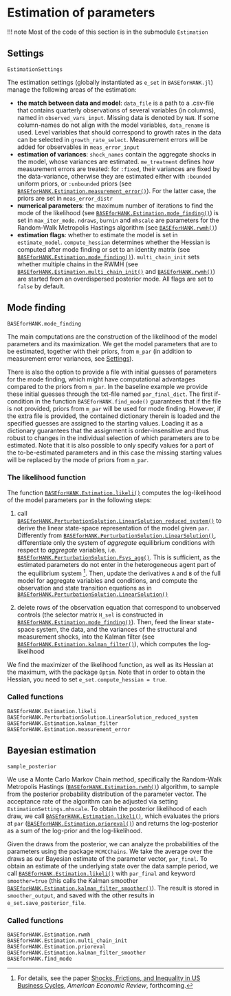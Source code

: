 # Estimation of parameters
!!! note
    Most of the code of this section is in the submodule `Estimation`

## Settings
```@docs
EstimationSettings
```
The estimation settings (globally instantiated as `e_set` in `BASEforHANK.jl`) manage
the following areas of the estimation:
- **the match between data and model**: `data_file` is a path to a .csv-file
    that contains quarterly observations of several variables (in columns), named in
    `observed_vars_input`. Missing data is denoted by `NaN`. If some column-names do not align with the model
    variables, `data_rename` is used. Level variables that should correspond to growth
    rates in the data can be selected in `growth_rate_select`. Measurement errors
    will be added for observables in `meas_error_input`
- **estimation of variances**: `shock_names` contain the aggregate shocks in the model,
    whose variances are estimated. `me_treatment` defines how measurement errors
    are treated: for `:fixed`, their variances are fixed by the data-variance, otherwise
    they are estimated either with `:bounded` uniform priors, or `:unbounded` priors (see [`BASEforHANK.Estimation.measurement_error()`](@ref)). For the latter case, the priors are set in
    `meas_error_distr`
- **numerical parameters**: the maximum number of iterations to find the mode of the
    likelihood (see [`BASEforHANK.Estimation.mode_finding()`](@ref)) is set in `max_iter_mode`. `ndraws`, `burnin`
    and `mhscale` are parameters for the Random-Walk Metropolis Hastings algorithm (see [`BASEforHANK.rwmh()`](@ref))
- **estimation flags**: whether to estimate the model is set in `estimate_model`. `compute_hessian` determines whether the Hessian is computed after mode finding or set to an identity matrix (see [`BASEforHANK.Estimation.mode_finding()`](@ref)). `multi_chain_init` sets whether multiple chains in the RWMH (see [`BASEforHANK.Estimation.multi_chain_init()`](@ref) and [`BASEforHANK.rwmh()`](@ref)) are started from an overdispersed posterior mode. All flags are set to `false` by default.

## Mode finding
```@docs
BASEforHANK.mode_finding
```
The main computations are the construction of the likelihood of the model parameters
and its maximization. We get the model parameters that are to be estimated,
together with their priors, from `m_par` (in addition to measurement error variances,
see [Settings](@ref)).

There is also the option to provide a file with initial guesses of parameters for the mode finding, which might have computational advantages compared to the priors from `m_par`. In the baseline example we provide these initial guesses through the txt-file named `par_final_dict`. The first if-condition in the function `BASEforHANK.find_mode()` guarantees that if the file is not provided, priors from `m_par` will be used for mode finding. However, if the extra file is provided, the contained dictionary therein is loaded and the specified guesses are assigned to the starting values. Loading it as a dictionary guarantees that the assignment is order-insensitive and thus robust to changes in the individual selection of which parameters are to be estimated. Note that it is also possible to only specify values for a part of the to-be-estimated parameters and in this case the missing starting values will be replaced by the mode of priors from `m_par`.

### The likelihood function
The function [`BASEforHANK.Estimation.likeli()`](@ref) computes the log-likelihood of the model parameters `par`
in the following steps:

1. call [`BASEforHANK.PerturbationSolution.LinearSolution_reduced_system()`](@ref) to derive the linear state-space representation of the model given `par`.
    Differently from [`BASEforHANK.PerturbationSolution.LinearSolution()`](@ref), differentiate only the system of *aggregate* equilibrium
    conditions with respect to *aggregate* variables, i.e. [`BASEforHANK.PerturbationSolution.Fsys_agg()`](@ref). This is sufficient,
    as the estimated parameters do not enter in the heterogeneous agent part of the equilibrium system [^BBL].
    Then, update the derivatives `A` and `B` of the full model for aggregate variables and conditions,
    and compute the observation and state transition equations as in [`BASEforHANK.PerturbationSolution.LinearSolution()`](@ref)

2. delete rows of the observation equation that correspond to unobserved controls
    (the selector matrix `H_sel` is constructed in [`BASEforHANK.Estimation.mode_finding()`](@ref)). Then, feed
    the linear state-space system, the data, and the variances of the structural and
    measurement shocks, into the Kalman filter (see [`BASEforHANK.Estimation.kalman_filter()`](@ref)), which computes
    the log-likelihood

We find the maximizer of the likelihood function, as well as its Hessian at the maximum,
with the package `Optim`. Note that in order to obtain the Hessian, you need to set `e_set.compute_hessian = true`.

### Called functions
```@docs
BASEforHANK.Estimation.likeli
BASEforHANK.PerturbationSolution.LinearSolution_reduced_system
BASEforHANK.Estimation.kalman_filter
BASEforHANK.Estimation.measurement_error
```
## Bayesian estimation
```@docs
sample_posterior
```
We use a Monte Carlo Markov Chain method, specifically the Random-Walk Metropolis Hastings ([`BASEforHANK.Estimation.rwmh()`](@ref)) algorithm, to sample from the posterior probability distribution of the parameter vector. The acceptance rate of the algorithm can be adjusted via setting `EstimationSettings.mhscale`. To obtain the posterior likelihood of each draw, we call [`BASEforHANK.Estimation.likeli()`](@ref), which evaluates the priors at `par` ([`BASEforHANK.Estimation.prioreval()`](@ref)) and returns the log-posterior as a sum of the log-prior and the log-likelihood.

Given the draws from the posterior, we can analyze the probabilities of the parameters using the package `MCMCChains`. We take the average over the draws as our Bayesian estimate of the parameter vector, `par_final`. To obtain an estimate of the underlying state over the data sample period, we call [`BASEforHANK.Estimation.likeli()`](@ref) with `par_final` and keyword `smoother=true` (this calls the Kalman smoother [`BASEforHANK.Estimation.kalman_filter_smoother()`](@ref)). The result is stored in `smoother_output`, and saved with the other results in `e_set.save_posterior_file`.

### Called functions
```@docs
BASEforHANK.Estimation.rwmh
BASEforHANK.Estimation.multi_chain_init
BASEforHANK.Estimation.prioreval
BASEforHANK.Estimation.kalman_filter_smoother
BASEforHANK.find_mode
```

[^BBL]:
    For details, see the paper [Shocks, Frictions, and Inequality in US Business Cycles](https://www.benjaminborn.de/files/BBL_Inequality_Sep2023.pdf), *American Economic Review*, forthcoming.

